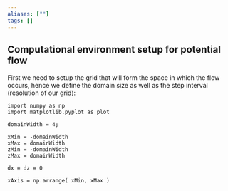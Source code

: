 ```yaml
---
aliases: [""]
tags: []
---
```


## Computational environment setup for potential flow

First we need to setup the grid that will form the space in which the flow occurs, hence we define the domain size as well as the step interval (resolution of our grid):

```jupyter
import numpy as np
import matplotlib.pyplot as plot

domainWidth = 4;

xMin = -domainWidth
xMax = domainWidth
zMin = -domainWidth
zMax = domainWidth

dx = dz = 0

xAxis = np.arrange( xMin, xMax )

```

